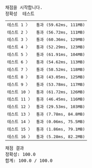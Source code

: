 <pre class="console-content"><div></div><div class="console-heading">채점을 시작합니다.</div><div class="console-message">정확성  테스트</div><table class="console-test-group" data-category="correctness"><tbody><tr data-testcase-id="149908"><td valign="top" class="td-label">테스트 1 <span>〉</span></td><td class="result passed">통과 (59.62ms, 111MB)</td></tr><tr data-testcase-id="149909"><td valign="top" class="td-label">테스트 2 <span>〉</span></td><td class="result passed">통과 (56.72ms, 111MB)</td></tr><tr data-testcase-id="149910"><td valign="top" class="td-label">테스트 3 <span>〉</span></td><td class="result passed">통과 (60.36ms, 129MB)</td></tr><tr data-testcase-id="149911"><td valign="top" class="td-label">테스트 4 <span>〉</span></td><td class="result passed">통과 (52.29ms, 123MB)</td></tr><tr data-testcase-id="149912"><td valign="top" class="td-label">테스트 5 <span>〉</span></td><td class="result passed">통과 (61.91ms, 104MB)</td></tr><tr data-testcase-id="149913"><td valign="top" class="td-label">테스트 6 <span>〉</span></td><td class="result passed">통과 (54.62ms, 113MB)</td></tr><tr data-testcase-id="149914"><td valign="top" class="td-label">테스트 7 <span>〉</span></td><td class="result passed">통과 (58.52ms, 118MB)</td></tr><tr data-testcase-id="149915"><td valign="top" class="td-label">테스트 8 <span>〉</span></td><td class="result passed">통과 (43.05ms, 125MB)</td></tr><tr data-testcase-id="149916"><td valign="top" class="td-label">테스트 9 <span>〉</span></td><td class="result passed">통과 (53.78ms, 117MB)</td></tr><tr data-testcase-id="149917"><td valign="top" class="td-label">테스트 10 <span>〉</span></td><td class="result passed">통과 (61.72ms, 126MB)</td></tr><tr data-testcase-id="149918"><td valign="top" class="td-label">테스트 11 <span>〉</span></td><td class="result passed">통과 (46.45ms, 116MB)</td></tr><tr data-testcase-id="149919"><td valign="top" class="td-label">테스트 12 <span>〉</span></td><td class="result passed">통과 (29.53ms, 103MB)</td></tr><tr data-testcase-id="149920"><td valign="top" class="td-label">테스트 13 <span>〉</span></td><td class="result passed">통과 (7.78ms, 84.8MB)</td></tr><tr data-testcase-id="149921"><td valign="top" class="td-label">테스트 14 <span>〉</span></td><td class="result passed">통과 (0.06ms, 75.5MB)</td></tr><tr data-testcase-id="149922"><td valign="top" class="td-label">테스트 15 <span>〉</span></td><td class="result passed">통과 (1.86ms, 79.1MB)</td></tr><tr data-testcase-id="149923"><td valign="top" class="td-label">테스트 16 <span>〉</span></td><td class="result passed">통과 (5.28ms, 82.2MB)</td></tr></tbody></table><div class="console-heading">채점 결과</div><div class="console-message">정확성: 100.0</div><div class="console-message">합계: 100.0 / 100.0</div></pre>